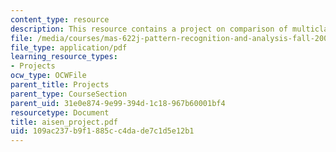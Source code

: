 ```yaml
---
content_type: resource
description: This resource contains a project on comparison of multiclass SVM methods.
file: /media/courses/mas-622j-pattern-recognition-and-analysis-fall-2006/109ac237b9f1885cc4dade7c1d5e12b1_aisen_project.pdf
file_type: application/pdf
learning_resource_types:
- Projects
ocw_type: OCWFile
parent_title: Projects
parent_type: CourseSection
parent_uid: 31e0e874-9e99-394d-1c18-967b60001bf4
resourcetype: Document
title: aisen_project.pdf
uid: 109ac237-b9f1-885c-c4da-de7c1d5e12b1
---
```


